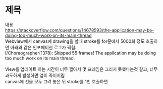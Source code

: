 # 제목<br>
내용<br>
https://stackoverflow.com/questions/14678593/the-application-may-be-doing-too-much-work-on-its-main-thread<br>
Webview에서 canvas에 drawing을 할때 stroke를 for문에서 5000회 정도 호출하면 아래와 같은 인포메이션 로그가 찍힘.<br>
I/Choreographer(1378): Skipped 55 frames!  The application may be doing too much work on its main thread.<br><br>
View를 업데이트 하는 시간이 너무 짧아서 몇 프레임은 그리지 못했다는것 같고, 너무 과도하게 발생하면 앱이 죽어버림<br>
canvas에 선을 모두 그려 놓은 뒤 stroke를 1번 호출하면 


